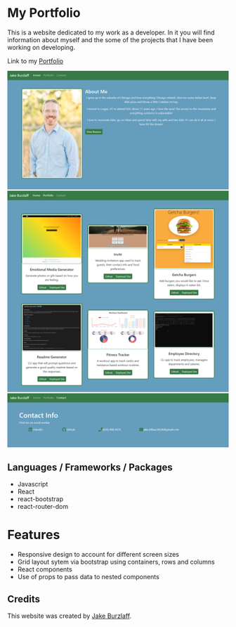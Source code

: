 # My Portfolio

This is a website dedicated to my work as a developer.  In it you will find information about myself and the some of the projects that I have been working on developing.

Link to my [Portfolio](https://hidden-eyrie-13756.herokuapp.com/)

![Portfolio homepage](./src/assets/images/homepage.png)
![Portfolio page](./src/assets/images/portfolio.png)
![Contact page](./src/assets/images/contact.png)

## Languages / Frameworks / Packages
 - Javascript
 - React
 - react-bootstrap
 - react-router-dom

# Features
 - Responsive design to account for different screen sizes
 - Grid layout sytem via bootstrap using containers, rows and columns
 - React components 
 - Use of props to pass data to nested components

 ## Credits

 This website was created by [Jake Burzlaff](https://github.com/jburz).